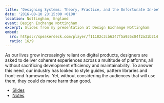 ```yaml
---
title: 'Designing Systems: Theory, Practice, and the Unfortunate In-between'
date: '2016-08-10 20:15:00 +0100'
location: Nottingham, England
event: Design Exchange Nottingham
excerpt: Slides from my presentation at Design Exchange Nottingham
embed:
  src: https://speakerdeck.com/player/f11102c3cb6347f5a936c84f2a31b214
  ratio: 16/9
---
```

As our lives grow increasingly reliant on digital products, designers are asked to deliver coherent experiences across a multitude of platforms, all without sacrificing development efficiency and maintainability. To answer this need, our industry has looked to style guides, pattern libraries and front-end frameworks. Yet, without considering the audiences that will use them, they could do more harm than good.

  * [Slides](https://speakerdeck.com/paulrobertlloyd/designing-systems-design-exchange-nottingham)
  * [Notes](/downloads/2016/08/designing_systems.pdf)
